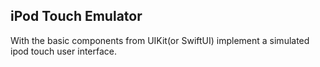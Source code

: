 ## iPod Touch Emulator

With the basic components from UIKit(or SwiftUI) implement a simulated ipod touch user interface.
